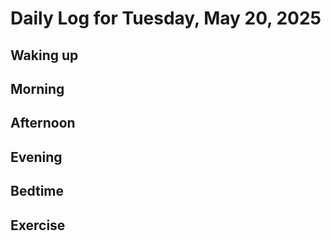 # Daily Log for Tuesday, May 20, 2025

## Waking up

## Morning

## Afternoon

## Evening

## Bedtime

## Exercise
